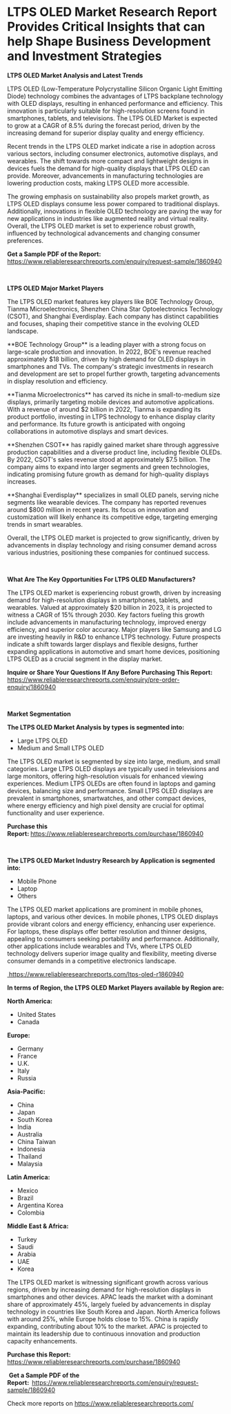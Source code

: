 <p><h1>LTPS OLED Market Research Report Provides Critical Insights that can help Shape Business Development and Investment Strategies</h1></p><p><strong>LTPS OLED Market Analysis and Latest Trends</strong></p>
<p><p>LTPS OLED (Low-Temperature Polycrystalline Silicon Organic Light Emitting Diode) technology combines the advantages of LTPS backplane technology with OLED displays, resulting in enhanced performance and efficiency. This innovation is particularly suitable for high-resolution screens found in smartphones, tablets, and televisions. The LTPS OLED Market is expected to grow at a CAGR of 8.5% during the forecast period, driven by the increasing demand for superior display quality and energy efficiency.</p><p>Recent trends in the LTPS OLED market indicate a rise in adoption across various sectors, including consumer electronics, automotive displays, and wearables. The shift towards more compact and lightweight designs in devices fuels the demand for high-quality displays that LTPS OLED can provide. Moreover, advancements in manufacturing technologies are lowering production costs, making LTPS OLED more accessible.</p><p>The growing emphasis on sustainability also propels market growth, as LTPS OLED displays consume less power compared to traditional displays. Additionally, innovations in flexible OLED technology are paving the way for new applications in industries like augmented reality and virtual reality. Overall, the LTPS OLED market is set to experience robust growth, influenced by technological advancements and changing consumer preferences.</p></p>
<p><strong>Get a Sample PDF of the Report:&nbsp;</strong> <a href="https://www.reliableresearchreports.com/enquiry/request-sample/1860940?utm_campaign=2245&utm_medium=2&utm_source=Github&utm_content=ia&utm_term=06042025&utm_id=ltps-oled">https://www.reliableresearchreports.com/enquiry/request-sample/1860940</a></p>
<p>&nbsp;</p>
<p><strong>LTPS OLED Major Market Players</strong></p>
<p><p>The LTPS OLED market features key players like BOE Technology Group, Tianma Microelectronics, Shenzhen China Star Optoelectronics Technology (CSOT), and Shanghai Everdisplay. Each company has distinct capabilities and focuses, shaping their competitive stance in the evolving OLED landscape.</p><p>**BOE Technology Group** is a leading player with a strong focus on large-scale production and innovation. In 2022, BOE's revenue reached approximately $18 billion, driven by high demand for OLED displays in smartphones and TVs. The company's strategic investments in research and development are set to propel further growth, targeting advancements in display resolution and efficiency.</p><p>**Tianma Microelectronics** has carved its niche in small-to-medium size displays, primarily targeting mobile devices and automotive applications. With a revenue of around $2 billion in 2022, Tianma is expanding its product portfolio, investing in LTPS technology to enhance display clarity and performance. Its future growth is anticipated with ongoing collaborations in automotive displays and smart devices.</p><p>**Shenzhen CSOT** has rapidly gained market share through aggressive production capabilities and a diverse product line, including flexible OLEDs. By 2022, CSOT's sales revenue stood at approximately $7.5 billion. The company aims to expand into larger segments and green technologies, indicating promising future growth as demand for high-quality displays increases.</p><p>**Shanghai Everdisplay** specializes in small OLED panels, serving niche segments like wearable devices. The company has reported revenues around $800 million in recent years. Its focus on innovation and customization will likely enhance its competitive edge, targeting emerging trends in smart wearables.</p><p>Overall, the LTPS OLED market is projected to grow significantly, driven by advancements in display technology and rising consumer demand across various industries, positioning these companies for continued success.</p></p>
<p>&nbsp;</p>
<p><strong>What Are The Key Opportunities For LTPS OLED Manufacturers?</strong></p>
<p><p>The LTPS OLED market is experiencing robust growth, driven by increasing demand for high-resolution displays in smartphones, tablets, and wearables. Valued at approximately $20 billion in 2023, it is projected to witness a CAGR of 15% through 2030. Key factors fueling this growth include advancements in manufacturing technology, improved energy efficiency, and superior color accuracy. Major players like Samsung and LG are investing heavily in R&D to enhance LTPS technology. Future prospects indicate a shift towards larger displays and flexible designs, further expanding applications in automotive and smart home devices, positioning LTPS OLED as a crucial segment in the display market.</p></p>
<p><strong>Inquire or Share Your Questions If Any Before Purchasing This Report:</strong> <a href="https://www.reliableresearchreports.com/enquiry/pre-order-enquiry/1860940?utm_campaign=2245&utm_medium=2&utm_source=Github&utm_content=ia&utm_term=06042025&utm_id=ltps-oled">https://www.reliableresearchreports.com/enquiry/pre-order-enquiry/1860940</a></p>
<p>&nbsp;</p>
<p><strong>Market Segmentation</strong></p>
<p><strong>The LTPS OLED Market Analysis by types is segmented into:</strong></p>
<p><ul><li>Large LTPS OLED</li><li>Medium and Small LTPS OLED</li></ul></p>
<p><p>The LTPS OLED market is segmented by size into large, medium, and small categories. Large LTPS OLED displays are typically used in televisions and large monitors, offering high-resolution visuals for enhanced viewing experiences. Medium LTPS OLEDs are often found in laptops and gaming devices, balancing size and performance. Small LTPS OLED displays are prevalent in smartphones, smartwatches, and other compact devices, where energy efficiency and high pixel density are crucial for optimal functionality and user experience.</p></p>
<p><strong>Purchase this Report:&nbsp;</strong><a href="https://www.reliableresearchreports.com/purchase/1860940?utm_campaign=2245&utm_medium=2&utm_source=Github&utm_content=ia&utm_term=06042025&utm_id=ltps-oled">https://www.reliableresearchreports.com/purchase/1860940</a></p>
<p>&nbsp;</p>
<p><strong>The LTPS OLED Market Industry Research by Application is segmented into:</strong></p>
<p><ul><li>Mobile Phone</li><li>Laptop</li><li>Others</li></ul></p>
<p><p>The LTPS OLED market applications are prominent in mobile phones, laptops, and various other devices. In mobile phones, LTPS OLED displays provide vibrant colors and energy efficiency, enhancing user experience. For laptops, these displays offer better resolution and thinner designs, appealing to consumers seeking portability and performance. Additionally, other applications include wearables and TVs, where LTPS OLED technology delivers superior image quality and flexibility, meeting diverse consumer demands in a competitive electronics landscape.</p></p>
<p><a href="https://www.reliableresearchreports.com/ltps-oled-r1860940?utm_campaign=2245&utm_medium=2&utm_source=Github&utm_content=ia&utm_term=06042025&utm_id=ltps-oled">&nbsp;https://www.reliableresearchreports.com/ltps-oled-r1860940</a></p>
<p><strong>In terms of Region, the LTPS OLED Market Players available by Region are:</strong></p>
<p>
    <p> <strong> North America: </strong>
        <ul>
            <li>United States</li>
            <li>Canada</li>
        </ul>
        </p> 
    <p> <strong> Europe: </strong>
        <ul>
            <li>Germany</li>
            <li>France</li>
            <li>U.K.</li>
            <li>Italy</li>
            <li>Russia</li>
        </ul>
        </p> 
    <p> <strong> Asia-Pacific: </strong>
        <ul>
            <li>China</li>
            <li>Japan</li>
            <li>South Korea</li>
            <li>India</li>
            <li>Australia</li>
            <li>China Taiwan</li>
            <li>Indonesia</li>
            <li>Thailand</li>
            <li>Malaysia</li>
        </ul>
        </p> 
    <p> <strong> Latin America: </strong>
        <ul>
            <li>Mexico</li>
            <li>Brazil</li>
            <li>Argentina Korea</li>
            <li>Colombia</li>
        </ul>
        </p> 
    <p> <strong> Middle East & Africa: </strong>
        <ul>
            <li>Turkey</li>
            <li>Saudi</li>
            <li>Arabia</li>
            <li>UAE</li>
            <li>Korea</li>
        </ul>
    </p>
    </p>
<p><p>The LTPS OLED market is witnessing significant growth across various regions, driven by increasing demand for high-resolution displays in smartphones and other devices. APAC leads the market with a dominant share of approximately 45%, largely fueled by advancements in display technology in countries like South Korea and Japan. North America follows with around 25%, while Europe holds close to 15%. China is rapidly expanding, contributing about 10% to the market. APAC is projected to maintain its leadership due to continuous innovation and production capacity enhancements.</p></p>
<p><strong>Purchase this Report: </strong><a href="https://www.reliableresearchreports.com/purchase/1860940?utm_campaign=2245&utm_medium=2&utm_source=Github&utm_content=ia&utm_term=06042025&utm_id=ltps-oled">https://www.reliableresearchreports.com/purchase/1860940</a></p>
<p>&nbsp;<strong>Get a Sample PDF of the Report:&nbsp;&nbsp;</strong><a href="https://www.reliableresearchreports.com/enquiry/request-sample/1860940?utm_campaign=2245&utm_medium=2&utm_source=Github&utm_content=ia&utm_term=06042025&utm_id=ltps-oled">https://www.reliableresearchreports.com/enquiry/request-sample/1860940</a></p>
<p><strong></strong></p>
<p>Check more reports on <a href="https://www.reliableresearchreports.com/?utm_campaign=2245&utm_medium=2&utm_source=Github&utm_content=ia&utm_term=06042025&utm_id=ltps-oled">https://www.reliableresearchreports.com/</a></p>
